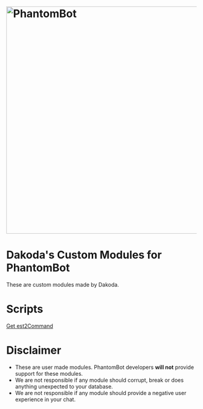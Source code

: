 # <img alt="PhantomBot" src="https://phantombot.tv/img/new-logo-dark-v2.png" width="600px"/>

# Dakoda's Custom Modules for PhantomBot
These are custom modules made by Dakoda.

# Scripts
[Get est2Command](https://github.com/Codes2Much/Phantombot-Custom-Scripts/tree/master/custom/commands/est2Command "est2Command")

# Disclaimer
- These are user made modules. PhantomBot developers **will not** provide support for these modules.
- We are not responsible if any module should corrupt, break or does anything unexpected to your database.
- We are not responsible if any module should provide a negative user experience in your chat.